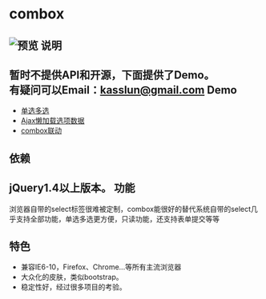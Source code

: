 combox
====
![预览](http://kasslun.github.io/combox/img/preview.png)
说明
----
暂时不提供API和开源，下面提供了Demo。   
有疑问可以Email：kasslun@gmail.com
Demo
----
* <a href="http://kasslun.github.io/combox/demo/combox.html" target="_blank">单选多选</a>  
* <a href="http://kasslun.github.io/combox/demo/combox_ajax.html" target="_blank">Ajax懒加载选项数据</a>  
* <a href="http://kasslun.github.io/combox/demo/combox_contact.html" target="_blank">combox联动</a>   

依赖
----
jQuery1.4以上版本。
功能
----
浏览器自带的select标签很难被定制，combox能很好的替代系统自带的select几乎支持全部功能，单选多选更方便，只读功能，还支持表单提交等等

特色
----
* 兼容IE6-10，Firefox、Chrome...等所有主流浏览器
* 大众化的皮肤，类似bootstrap。
* 稳定性好，经过很多项目的考验。
